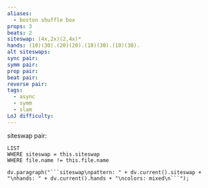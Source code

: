 ```yaml
---
aliases:
  - boston shuffle box
props: 3
beats: 2
siteswap: (4x,2x)(2,4x)*
hands: (10)(30).(20)(20).(10)(30).(10)(30).
alt siteswaps: 
sync pair: 
symm pair: 
prop pair: 
beat pair: 
reverse pair: 
tags:
  - async
  - symm
  - slam
LoJ difficulty:
---
```

siteswap pair:
```dataview
LIST
WHERE siteswap = this.siteswap
WHERE file.name != this.file.name
```
```dataviewjs
dv.paragraph("```siteswap\npattern: " + dv.current().siteswap + "\nhands: " + dv.current().hands + "\ncolors: mixed\n```");
```
